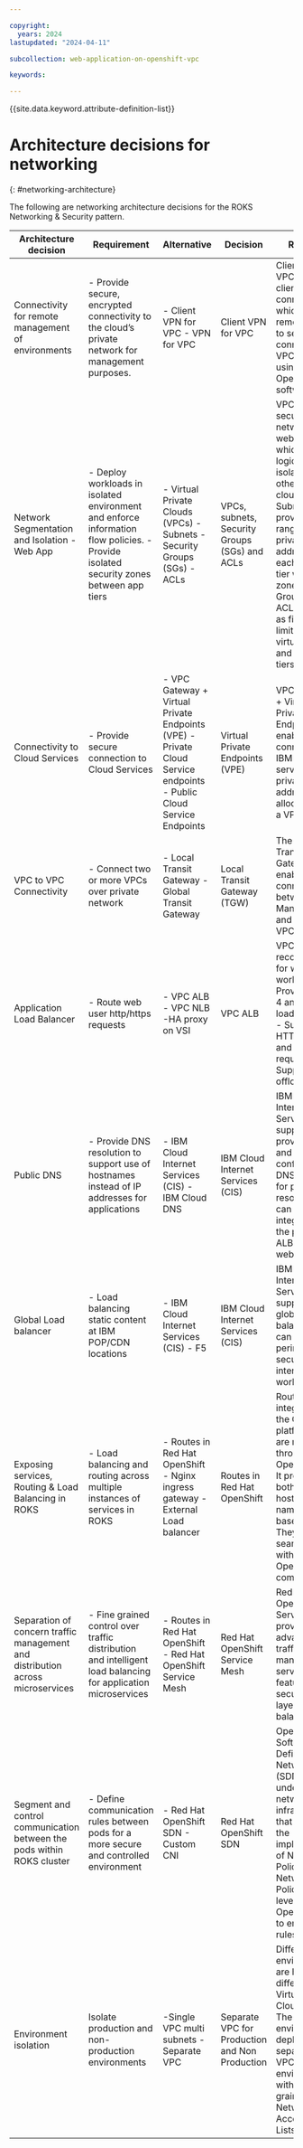 ```yaml
---

copyright:
  years: 2024
lastupdated: "2024-04-11"

subcollection: web-application-on-openshift-vpc

keywords:

---
```


{{site.data.keyword.attribute-definition-list}}

# Architecture decisions for networking
{: #networking-architecture}

The following are networking architecture decisions for the ROKS Networking & Security pattern.

| **Architecture decision**                                                      | **Requirement**                                                                                                                       | **Alternative**                                                                                                     | **Decision**                                   | **Rationale**                                                                                                                                                                                                                                                                                              |
|--------------------------------------------------------------------------------|---------------------------------------------------------------------------------------------------------------------------------------|---------------------------------------------------------------------------------------------------------------------|------------------------------------------------|------------------------------------------------------------------------------------------------------------------------------------------------------------------------------------------------------------------------------------------------------------------------------------------------------------|
| Connectivity for remote management of environments                             | - Provide secure, encrypted connectivity to the cloud’s private network for management purposes.                                      | - Client VPN for VPC - VPN for VPC                                                                                  | Client VPN for VPC                             | Client VPN for VPC provides client-to-site connectivity, which allows remote devices to securely connect to the VPC network using an OpenVPN software client.                                                                                                                                              |
| Network Segmentation and Isolation - Web App                                   | - Deploy workloads in isolated environment and enforce information flow policies. - Provide isolated security zones between app tiers | - Virtual Private Clouds (VPCs) - Subnets - Security Groups (SGs) - ACLs                                            | VPCs, subnets, Security Groups (SGs) and ACLs  | VPCs provide secure, virtual networks for web apps which are logically isolated from other public cloud tenants. Subnets provide a range of private IP addresses for each Web app tier within a zone. Security Groups and ACLs are used as firewalls to limit access to virtual servers and web app tiers. |
| Connectivity to Cloud Services                                                 | - Provide secure connection to Cloud Services                                                                                         | - VPC Gateway +  Virtual Private Endpoints (VPE) - Private Cloud Service endpoints - Public Cloud Service Endpoints | Virtual Private Endpoints (VPE)                | VPC Gateway +  Virtual Private Endpoints enable connectivity to IBM Cloud services using private IP addresses allocated from a VPC subnet.                                                                                                                                                                 |
| VPC to VPC Connectivity                                                        | - Connect two or more VPCs over private network                                                                                       | - Local Transit Gateway - Global Transit Gateway                                                                    | Local Transit Gateway (TGW)                    | The Local Transit Gateway enables connectivity between the Management and Workload VPCs.                                                                                                                                                                                                                   |
| Application Load Balancer                                                      | - Route web user http/https requests                                                                                                  | - VPC ALB - VPC NLB -HA proxy on VSI                                                                                | VPC ALB                                        | VPC ALB is recommended for web-based workloads. - Provides layer 4 and layer 7 load balancing - Supports HTTP, HTTPS, and TCP requests - Supports SSL offloading.                                                                                                                                          |
| Public DNS                                                                     | - Provide DNS resolution to support use of hostnames instead of IP addresses for applications                                         | - IBM Cloud Internet Services (CIS) - IBM Cloud DNS                                                                 | IBM Cloud Internet Services (CIS)              | IBM Cloud Internet Services supports provisioning and configuring DNS records for public DNS resolution and can be integrated with the public VPC ALBs for the web tier.                                                                                                                                   |
| Global Load balancer                                                           | - Load balancing static content at IBM POP/CDN locations                                                                              | - IBM Cloud Internet Services (CIS) - F5                                                                            | IBM Cloud Internet Services (CIS)              | IBM Cloud Internet Services supports global load balancing and can act as perimeter security for the internet facing workloads.                                                                                                                                                                            |
| Exposing services, Routing & Load Balancing in ROKS                            | - Load balancing and routing across multiple instances of services in ROKS                                                            | - Routes in Red Hat OpenShift - Nginx ingress gateway - External Load balancer                                      | Routes in Red Hat OpenShift                    | Routes are integrated into the OpenShift platform and are managed through OpenShift API. It provides both hostname-name and path based routing. They work seamlessly with other OpenShift components.                                                                                                      |
| Separation of concern traffic management and distribution across microservices | - Fine grained control over traffic distribution and intelligent load balancing for application microservices                         | - Routes in Red Hat OpenShift - Red Hat OpenShift Service Mesh                                                      | Red Hat OpenShift Service Mesh                 | Red hat OpenShift Service Mesh provides advanced traffic management, service mesh features, security and layer 7 load balancing.                                                                                                                                                                           |
| Segment and control communication between the pods within ROKS cluster         | - Define communication rules between pods for a more secure and controlled environment                                                | - Red Hat OpenShift SDN - Custom CNI                                                                                | Red Hat OpenShift SDN                          | OpenShift Software-Defined Networking (SDN) is the underlying network infrastructure that facilitates the implementation of Network Policies. Network Policies leverage the OpenShift SDN to enforce rules.                                                                                                |
| Environment isolation                                                          | Isolate production and non-production environments                                                                                    | -Single VPC multi subnets  -Separate VPC                                                                            | Separate VPC for Production and Non Production | Different environments are hosted in different Virtual Private Cloud (VPC). The Production environment deployed separately in a VPC from environments with fine grained Network Access Control Lists (NACLs) .                                                                                             |

